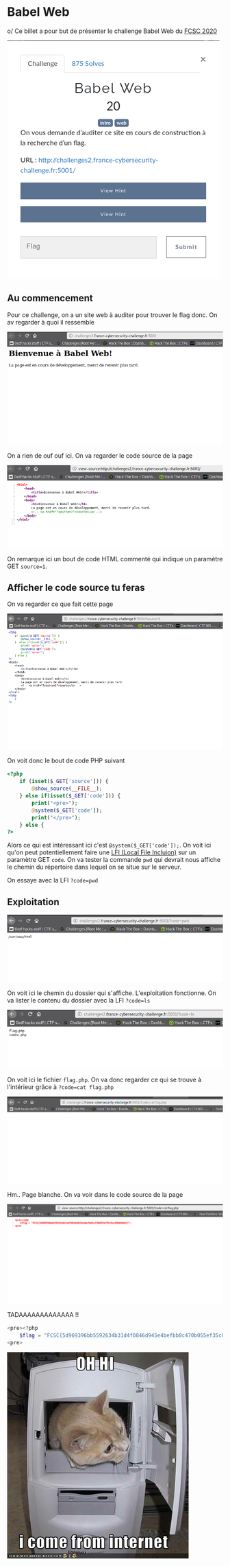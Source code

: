 # Babel Web

o/ Ce billet a pour but de présenter le challenge Babel Web du [FCSC 2020](https://www.france-cybersecurity-challenge.fr/)

![intro](assets/intro.png)

## Au commencement

Pour ce challenge, on a un site web à auditer pour trouver le flag donc. On av regarder à quoi il ressemble

![image1](assets/image1.png)

On a rien de ouf ouf ici. On va regarder le code source de la page

![image2](assets/image2.png)

On remarque ici un bout de code HTML commenté qui indique un paramètre GET `source=1`.

## Afficher le code source tu feras
On va regarder ce que fait cette page

![image3](assets/image3.png)

On voit donc le bout de code PHP suivant

```php
<?php
    if (isset($_GET['source'])) {
        @show_source(__FILE__);
    } else if(isset($_GET['code'])) {
        print("<pre>");
        @system($_GET['code']);
        print("</pre>");
    } else {
?>
```

Alors ce qui est intéressant ici c'est `@system($_GET['code']);`. On voit ici qu'on peut potentiellement faire une [LFI (Local File Incluion)](https://en.wikipedia.org/wiki/File_inclusion_vulnerability) sur un paramètre GET `code`. On va tester la commande `pwd` qui devrait nous affiche le chemin du répertoire dans lequel on se situe sur le serveur.

On essaye avec la LFI `?code=pwd`

## Exploitation

![image4](assets/image4.png)

On voit ici le chemin du dossier qui s'affiche. L'exploitation fonctionne. On va lister le contenu du dossier avec la LFI `?code=ls`

![image5](assets/image5.png)

On voit ici le fichier `flag.php`. On va donc regarder ce qui se trouve à l'intérieur grâce à `?code=cat flag.php`

![image6](assets/image6.png)

Hm.. Page blanche. On va voir dans le code source de la page

![image7](assets/image7.png)

TADAAAAAAAAAAAAA !!

```php
<pre><?php
	$flag = "FCSC{5d969396bb5592634b31d4f0846d945e4befbb8c470b055ef35c0ac090b9b8b7}";
<pre>
```

![cat](assets/cat.jpg)
